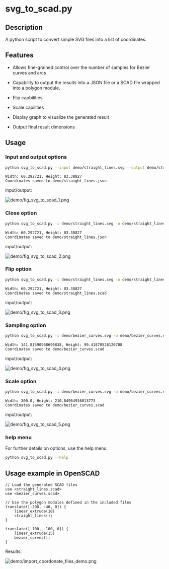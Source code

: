 # svg_to_scad.py

## Description

A python script to convert simple SVG files into a list of coordinates.

## Features

- Allows fine-grained control over the number of samples for Bezier curves and arcs

- Capability to output the results into a JSON file or a SCAD file wrapped into a polygon module.

- Flip capbilities

- Scale capilities

- Display graph to visualize the generated result

- Output final result dimensions

## Usage

### Input and output options

``` bash
python svg_to_scad.py --input demo/straight_lines.svg --output demo/straight_lines.json
```

``` results
Width: 60.292721, Height: 83.38827
Coordinates saved to demo/straight_lines.json
```

input/output:

![demo/fig_svg_to_scad_1.png](demo/fig_svg_to_scad_1.png)

### Close option

``` bash
python svg_to_scad.py -i demo/straight_lines.svg -o demo/straight_lines.json --close
```

``` results
Width: 60.292721, Height: 83.38827
Coordinates saved to demo/straight_lines.json
```

input/output:

![demo/fig_svg_to_scad_2.png](demo/fig_svg_to_scad_2.png)

### Flip option

``` bash
python svg_to_scad.py -i demo/straight_lines.svg -o demo/straight_lines.scad -c --flip x
```

```
Width: 60.292721, Height: 83.38827
Coordinates saved to demo/straight_lines.scad
```

input/output:

![demo/fig_svg_to_scad_3.png](demo/fig_svg_to_scad_3.png)

### Sampling option

``` bash
python svg_to_scad.py -i demo/bezier_curves.svg -o demo/bezier_curves.scad -c -f x --number-samples 10
```

``` results
Width: 141.81590968696838, Height: 99.41870528120708
Coordinates saved to demo/bezier_curves.scad
```

input/output:

![demo/fig_svg_to_scad_4.png](demo/fig_svg_to_scad_4.png)

### Scale option

``` bash
python svg_to_scad.py -i demo/bezier_curves.svg -o demo/bezier_curves.scad -c -f x -n 15 --scale 300:
```

``` results
Width: 300.0, Height: 210.84904916813773
Coordinates saved to demo/bezier_curves.scad
```

input/output:

![demo/fig_svg_to_scad_5.png](demo/fig_svg_to_scad_5.png)


### help menu

For further details on options, use the help menu:

``` bash
python svg_to_scad.py --help
```

## Usage example in OpenSCAD

``` openscad
// Load the generated SCAD files
use <straight_lines.scad>
use <bezier_curves.scad>

// Use the polygon modules defined in the included files
translate([-200, -40, 0]) {
    linear_extrude(10)
    straight_lines();
}

translate([-100, -100, 0]) {
    linear_extrude(15)
    bezier_curves();
}
```

Results:

![demo/import_coordonate_files_demo.png](demo/import_coordonate_files_demo.png)
